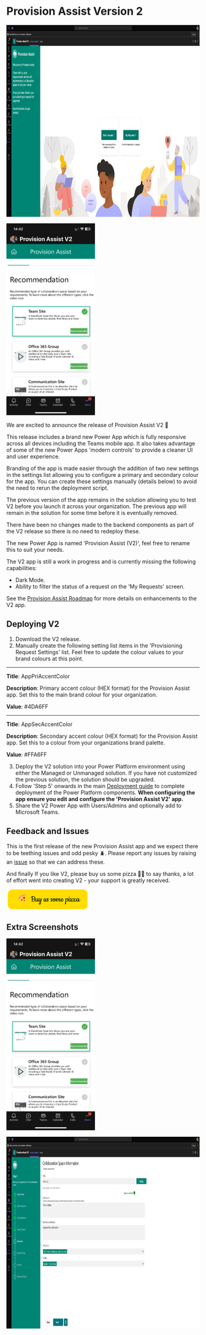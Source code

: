# Provision Assist Version 2

<img src="./images/V2HomeDesktop.png" height="500" alt="Provision Assist V2 Home Screen Desktop Screenshot"><br/>

<img src="./images/V2RecommendationMobile.jpeg" height="500" alt="Provision Assist V2 Home Screen Mobile Screenshot"><br/>

We are excited to announce the release of Provision Assist V2 🥳

This release includes a brand new Power App which is fully responsive across all devices including the Teams mobile app. It also takes advantage of some of the new Power Apps 'modern controls' to provide a cleaner UI and user experience.

Branding of the app is made easier through the addition of two new settings in the settings list allowing you to configure a primary and secondary colour for the app. You can create these settings manually (details below) to avoid the need to rerun the deployment script. 

The previous version of the app remains in the solution allowing you to test V2 before you launch it across your organization. The previous app will remain in the solution for some time before it is eventually removed.

There have been no changes made to the backend components as part of the V2 release so there is no need to redeploy these.

The new Power App is named 'Provision Assist (V2)', feel free to rename this to suit your needs.

The V2 app is still a work in progress and is currently missing the following capabilities:

- Dark Mode.
- Ability to filter the status of a request on the 'My Requests' screen.

See the [Provision Assist Roadmap](https://github.com/orgs/pnp/projects/5) for more details on enhancements to the V2 app. 

## Deploying V2

1. Download the V2 release.
2. Manually create the following setting list items in the 'Provisioning Request Settings' list. Feel free to update the colour values to your brand colours at this point. 

---

**Title**: AppPriAccentColor

**Description**: Primary accent colour (HEX format) for the Provision Assist app. Set this to the main brand colour for your organization.

**Value**: #4DA6FF

---

**Title**: AppSecAccentColor

**Description**: Secondary accent colour (HEX format) for the Provision Assist app. Set this to a colour from your organizations brand palette.

**Value**: #FFA6FF

3. Deploy the V2 solution into your Power Platform environment using either the Managed or Unmanaged solution. If you have not customized the previous solution, the solution should be upgraded.
4. Follow 'Step 5' onwards in the main [Deployment guide](./Deployment-guide.md) to complete deployment of the Power Platform components. **When configuring the app ensure you edit and configure the 'Provision Assist V2' app.**
5. Share the V2 Power App with Users/Admins and optionally add to Microsoft Teams.

## Feedback and Issues

This is the first release of the new Provision Assist app and we expect there to be teething issues and odd pesky 🪲. Please report any issues by raising an [issue](https://github.com/pnp/provision-assist-m365/issues/new/choose) so that we can address these.

And finally If you like V2, please buy us some pizza 🍕🍕 to say thanks, a lot of effort went into creating V2 - your support is greatly received.

<a href="https://www.buymeacoffee.com/provisionassist" target="_blank"><img src="./Images/buypizza.png" alt="Buy us some pizza" ></a>

## Extra Screenshots

<img src="./images/V2RecommendationMobile.jpeg" height="500" alt="Provision Assist V2 Recommendation Screen Mobile Screenshot"><br/>

<img src="./images/V2RequestDesktop.png" height="500" alt="Provision Assist V2 New Request Desktop Screenshot"><br/>